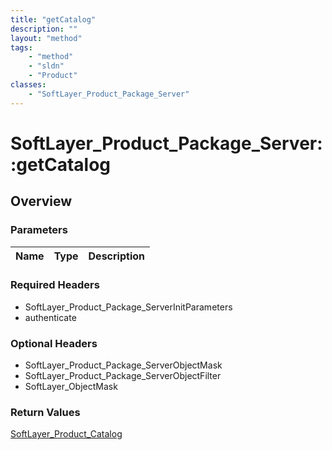 ```yaml
---
title: "getCatalog"
description: ""
layout: "method"
tags:
    - "method"
    - "sldn"
    - "Product"
classes:
    - "SoftLayer_Product_Package_Server"
---
```

# SoftLayer_Product_Package_Server::getCatalog
## Overview 


### Parameters 
|Name | Type | Description |
| --- | --- | --- |


### Required Headers
* SoftLayer_Product_Package_ServerInitParameters
* authenticate

### Optional Headers
* SoftLayer_Product_Package_ServerObjectMask
* SoftLayer_Product_Package_ServerObjectFilter
* SoftLayer_ObjectMask

### Return Values
<a href='/reference/datatypes/SoftLayer_Product_Catalog'>SoftLayer_Product_Catalog </a>

